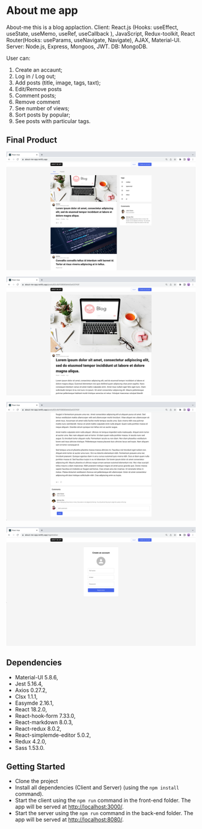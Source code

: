 # About me app

About-me this is a blog applaction. Client: React.js (Hooks: useEffect, useState, useMemo, useRef, useCallback ), JavaScript, Redux-toolkit, React Router(Hooks: useParams, useNavigate, Navigate), AJAX, Material-UI. Server: Node.js, Express, Mongoos, JWT. DB: MongoDB. 

User can:

1. Create an accaunt;
2. Log in / Log out;
3. Add posts (title, image, tags, taxt);
4. Edit/Remove posts
5. Comment posts;
6. Remove comment
7. See number of views;
8. Sort posts by popular;
9. See posts with particular tags.


## Final Product

!["main_page_1"](https://github.com/andrewbidylo/about-me/blob/master/client/docs/main_page.png?raw=true)

!["main_page_2"](https://github.com/andrewbidylo/about-me/blob/master/client/docs/post_details.png?raw=true)

!["main_page_3"](https://github.com/andrewbidylo/about-me/blob/master/client/docs/comments.png?raw=true)

!["main_page_4"](https://github.com/andrewbidylo/about-me/blob/master/client/docs/create_an_accaunt.png?raw=true)


## Dependencies

- Material-UI 5.8.6,
- Jest 5.16.4,
- Axios 0.27.2,
- Clsx 1.1.1,
- Easymde 2.16.1,
- React 18.2.0,
- React-hook-form 7.33.0,
- React-markdown 8.0.3,
- React-redux 8.0.2,
- React-simplemde-editor 5.0.2,
- Redux 4.2.0,
- Sass 1.53.0.


## Getting Started

- Clone the project
- Install all dependencies (Client and Server) (using the `npm install` command).
- Start the client using the `npm run` command in the front-end folder. The app will be served at <http://localhost:3000/>.
- Start the server using the `npm run` command in the back-end folder. The app will be served at <http://localhost:8080/>.